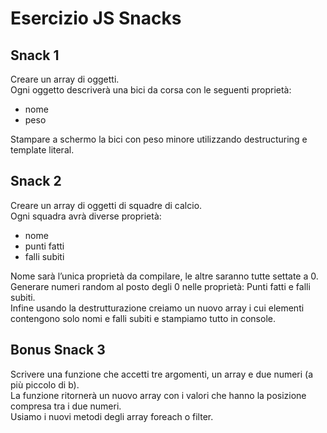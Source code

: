 # Esercizio JS Snacks

## Snack 1
Creare un array di oggetti.
<br>
Ogni oggetto descriverà una bici da corsa con le seguenti proprietà:
- nome
- peso

Stampare a schermo la bici con peso minore utilizzando destructuring e template literal.
<br>

## Snack 2
Creare un array di oggetti di squadre di calcio.
<br>
Ogni squadra avrà diverse proprietà: 
- nome
- punti fatti
- falli subiti

Nome sarà l’unica proprietà da compilare, le altre saranno tutte settate a 0.
<br>
Generare numeri random al posto degli 0 nelle proprietà: Punti fatti e falli subiti.
<br>
Infine usando la destrutturazione creiamo un nuovo array i cui elementi contengono solo nomi e falli subiti e stampiamo tutto in console.
<br>

## Bonus Snack 3
Scrivere una funzione che accetti tre argomenti, un array e due numeri (a più piccolo di b).
<br>
La funzione ritornerà un nuovo array con i valori che hanno la posizione compresa tra i due numeri.
<br>
Usiamo i nuovi metodi degli array foreach o filter.